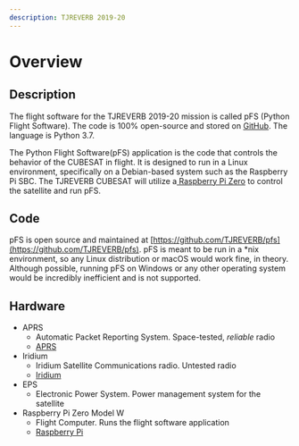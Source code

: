 ```yaml
---
description: TJREVERB 2019-20
---
```


# Overview

## Description

The flight software for the TJREVERB 2019-20 mission is called pFS \(Python Flight Software\). The code is 100% open-source and stored on [GitHub](https://github.com/TJREVERB/pfs). The language is Python 3.7.

The Python Flight Software\(pFS\) application is the code that controls the behavior of the CUBESAT in flight. It is designed to run in a Linux environment, specifically on a Debian-based system such as the Raspberry Pi SBC. The TJREVERB CUBESAT will utilize a[ Raspberry Pi Zero](https://www.adafruit.com/product/2885?gclid=Cj0KCQjwh8jrBRDQARIsAH7BsXfBCHQ4I2ZRvbNOm1It2Jvz6TT1MAxGhD57qJz_Nlmmx8QzQ9cRq4YaAm0mEALw_wcB) to control the satellite and run pFS.

## Code

pFS is open source and maintained at [https://github.com/TJREVERB/pfs](https://github.com/TJREVERB/pfs). pFS is meant to be run in a \*nix environment, so any Linux distribution or macOS would work fine, in theory. Although possible, running pFS on Windows or any other operating system would be incredibly inefficient and is not supported.

## Hardware

* APRS
  * Automatic Packet Reporting System. Space-tested, _reliable_ radio
  * [APRS](http://www.aprs.org/)
* Iridium
  * Iridium Satellite Communications radio. Untested radio
  * [Iridium](https://www.iridium.com/)
* EPS
  * Electronic Power System. Power management system for the satellite
* Raspberry Pi Zero Model W
  * Flight Computer. Runs the flight software application
  * [Raspberry Pi](https://www.raspberrypi.org/products/raspberry-pi-zero-w/)





